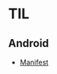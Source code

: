 # TIL

Android
-------
 * [Manifest](https://github.com/junho0409/TIL/blob/master/Android-Manifest.md)
